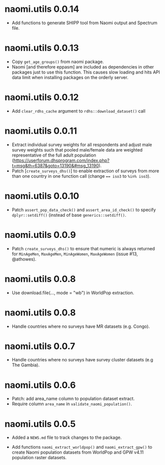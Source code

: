 # naomi.utils 0.0.14
* Add functions to generate SHIPP tool from Naomi output and Spectrum file.

# naomi.utils 0.0.13

* Copy `get_age_groups()` from naomi package. 
* Naomi [and therefore eppasm] are included as dependencies in other packages just to use this function. This causes slow loading and hits API data limit when installing packages on the orderly server.

# naomi.utils 0.0.12

* Add `clear_rdhs_cache` argument to `rdhs::download_dataset()` call

# naomi.utils 0.0.11

* Extract individual survey weights for all respondents and adjust male survey weights
  such that pooled male/female data are weighted representative of the full adult 
  population (https://userforum.dhsprogram.com/index.php?t=msg&th=6387&goto=13190&#msg_13190).
* Patch [`create_surveys_dhs()`] to enable extraction of surveys from more than one country in
  one function call (change `== iso3` to `%in% iso3`).


# naomi.utils 0.0.10

* Patch `assert_pop_data_check()` and `assert_area_id_check()` to specify `dplyr::setdiff()` (instead of base `generics::setdiff()`.

# naomi.utils 0.0.9

* Patch `create_surveys_dhs()` to ensure that numeric is always returned for `MinAgeMen`, `MaxAgeMen`, `MinAgeWomen`, `MaxAgeWomen` (issue #13, @athowes).

# naomi.utils 0.0.8

* Use download.file(..., mode = "wb") in WorldPop extraction.

# naomi.utils 0.0.8

* Handle countries where no surveys have MR datasets (e.g. Congo).

# naomi.utils 0.0.7

* Handle countries where no surveys have survey cluster datasets (e.g The Gambia).

# naomi.utils 0.0.6

* Patch: add area_name column to population dataset extract.
* Require column `area_name` in `validate_naomi_population()`.


# naomi.utils 0.0.5

* Added a `NEWS.md` file to track changes to the package.

* Add functions `naomi_extract_worldpop()` and `naomi_extract_gpw()`
  to create Naomi population datasets from WorldPop and GPW v4.11 
  population raster datasets.

